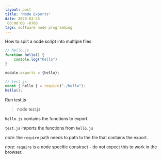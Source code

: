 ```yaml
---
layout: post
title: "Node Exports"
date: 2023-03-25
 00:00:00 -0700
tags: software node programming
---
```

How to split a node script into multiple files:

```js
// hello.js
function hello() {
    console.log("hello")
}

module.exports = {hello};
```

```js
// test.js
const { hello } = require("./hello");
hello();
```

Run test.js

> node test.js

`hello.js` contains the functions to export.

`test.js` imports the functions from `hello.js`

_note_: the `require` path needs to path to the file that contains the export.

_note_: `require` is a node specific construct - do not expect this to work in the browser.
